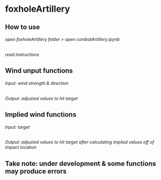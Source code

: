 # foxholeArtillery


## How to use

###### open foxholeArtillery folder > open combatArtillery.ipynb
###### read instructions

## Wind unput functions

###### Input: wind strength & direction
###### Output: adjusted values to hit target

## Implied wind functions

###### Input: target
###### Output: adjusted values to hit target after calculating implied values off of impact location

## Take note: under development & some functions may produce errors